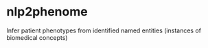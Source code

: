 # nlp2phenome
Infer patient phenotypes from identified named entities (instances of biomedical concepts)
